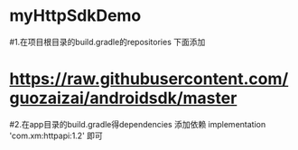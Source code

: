 # myHttpSdkDemo

#1.在项目根目录的build.gradle的repositories 下面添加
# https://raw.githubusercontent.com/guozaizai/androidsdk/master

#2.在app目录的build.gradle得dependencies 添加依赖  implementation 'com.xm:httpapi:1.2'  即可

